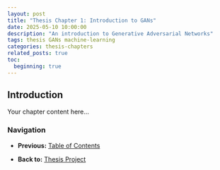 ```yaml
---
layout: post
title: "Thesis Chapter 1: Introduction to GANs"
date: 2025-05-10 10:00:00
description: "An introduction to Generative Adversarial Networks"
tags: thesis GANs machine-learning
categories: thesis-chapters
related_posts: true
toc:
  beginning: true
---
```


## Introduction

Your chapter content here...

### Navigation
- **Previous:** [Table of Contents](/projects/thesis/)
<!-- - **Next:** [Chapter 2: Variational Foundations](/blog/2025/thesis-chapter-2/) -->
- **Back to:** [Thesis Project](/projects/thesis/)